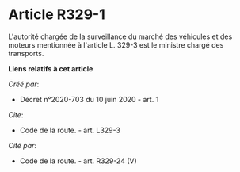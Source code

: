 # Article R329-1

L'autorité chargée de la surveillance du marché des véhicules et des moteurs mentionnée à l'article L. 329-3 est le ministre
chargé des transports.

**Liens relatifs à cet article**

_Créé par_:

  - Décret n°2020-703 du 10 juin 2020 - art. 1

_Cite_:

  - Code de la route. - art. L329-3

_Cité par_:

  - Code de la route. - art. R329-24 (V)
